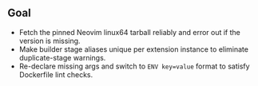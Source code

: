 ## Goal
- Fetch the pinned Neovim linux64 tarball reliably and error out if the version is missing.
- Make builder stage aliases unique per extension instance to eliminate duplicate-stage warnings.
- Re-declare missing args and switch to `ENV key=value` format to satisfy Dockerfile lint checks.
